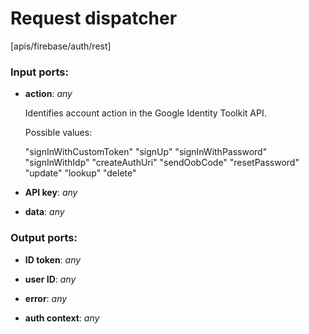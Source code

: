# Request dispatcher

[apis/firebase/auth/rest]

### Input ports:

* __action__: _any_

    Identifies account action in the Google Identity Toolkit API.
    
    Possible values:
    
    "signInWithCustomToken"
    "signUp"
    "signInWithPassword"
    "signInWithIdp"
    "createAuthUri"
    "sendOobCode"
    "resetPassword"
    "update"
    "lookup"
    "delete"



* __API key__: _any_



* __data__: _any_



### Output ports:

* __ID token__: _any_



* __user ID__: _any_



* __error__: _any_



* __auth context__: _any_



